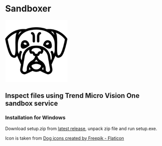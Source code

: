 # Sandboxer
<img src="resources/icon_transparent.png" width="200"/>

## Inspect files using Trend Micro Vision One sandbox service

### Installation for Windows
Download setup.zip from [latest release](https://github.com/mpkondrashin/sandboxer/releases/latest), unpack zip file and run setup.exe.

Icon is taken from <a href="https://www.flaticon.com/free-icons/dog" title="dog icons">Dog icons created by Freepik - Flaticon</a>
